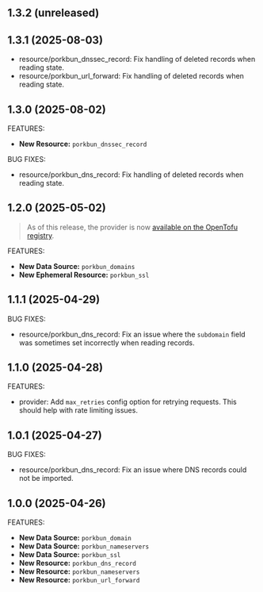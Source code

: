 ## 1.3.2 (unreleased)

## 1.3.1 (2025-08-03)

- resource/porkbun_dnssec_record: Fix handling of deleted records when reading state.
- resource/porkbun_url_forward: Fix handling of deleted records when reading state.

## 1.3.0 (2025-08-02)

FEATURES:

- **New Resource:** `porkbun_dnssec_record`

BUG FIXES:

- resource/porkbun_dns_record: Fix handling of deleted records when reading state.

## 1.2.0 (2025-05-02)

> As of this release, the provider is
> now [available on the OpenTofu registry](https://search.opentofu.org/provider/marcfrederick/porkbun).

FEATURES:

- **New Data Source:** `porkbun_domains`
- **New Ephemeral Resource:** `porkbun_ssl`

## 1.1.1 (2025-04-29)

BUG FIXES:

- resource/porkbun_dns_record: Fix an issue where the `subdomain` field was sometimes set incorrectly when reading
  records.

## 1.1.0 (2025-04-28)

FEATURES:

- provider: Add `max_retries` config option for retrying requests. This should help with rate limiting issues.

## 1.0.1 (2025-04-27)

BUG FIXES:

- resource/porkbun_dns_record: Fix an issue where DNS records could not be imported.

## 1.0.0 (2025-04-26)

FEATURES:

- **New Data Source:** `porkbun_domain`
- **New Data Source:** `porkbun_nameservers`
- **New Data Source:** `porkbun_ssl`
- **New Resource:** `porkbun_dns_record`
- **New Resource:** `porkbun_nameservers`
- **New Resource:** `porkbun_url_forward`

